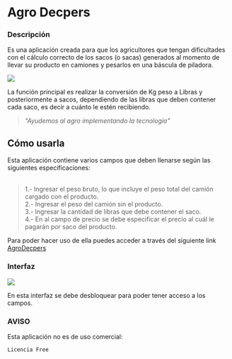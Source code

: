 <h1>Agro Decpers</h1>
<h3>Descripción</h3>
Es una aplicación creada para que los agricultores que tengan dificultades con el cálculo correcto de los sacos (o sacas) generados al momento de llevar su producto en camiones y pesarlos en una báscula de piladora.

![](https://github.com/decpers/AgroDecpers/blob/gh-pages/images/saca_de_gramineas.jpg)

La función principal es realizar la conversión de Kg peso a Libras y posteriormente a sacos, dependiendo de las libras que deben contener cada saco, es decir a cuánto le estén recibiendo.

>*"Ayudemos al agro implementando la tecnología"*

<h2>Cómo usarla</h2>

Esta aplicación contiene varios campos que deben llenarse según las siguientes especificaciones:
<br><br>
>1.- Ingresar el peso bruto, lo que incluye el peso total del camión cargado con el producto.<br>
>2.- Ingresar el peso del camión sin el producto.<br>
>3.- Ingresar la cantidad de libras que debe contener el saco.<br>
>4.- En al campo de precio se debe especificar el precio al cuál le pagarán por saco del producto.<br>

Para poder hacer uso de ella puedes acceder a través del siguiente link <a href="https://decpers.github.io/AgroDecpers/APP.html">AgroDecpers</a>

<h3>Interfaz</h3>

![](https://github.com/decpers/AgroDecpers/blob/gh-pages/images/formulario_app.png)

En esta interfaz se debe desbloquear para poder tener acceso a los campos.



<h3>AVISO</h3>
Esta aplicación no es de uso comercial:

`Licencia Free`

